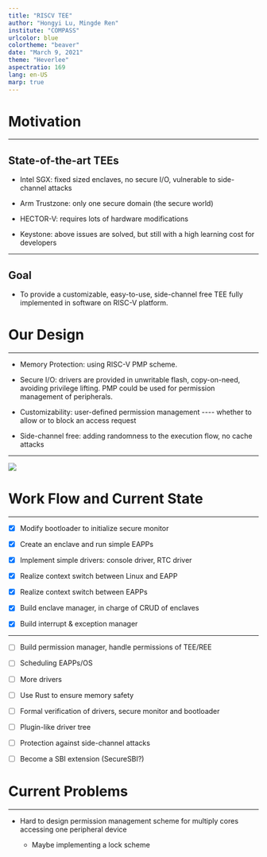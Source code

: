 ```yaml
---
title: "RISCV TEE"
author: "Hongyi Lu, Mingde Ren"
institute: "COMPASS"
urlcolor: blue
colortheme: "beaver"
date: "March 9, 2021"
theme: "Heverlee"
aspectratio: 169
lang: en-US
marp: true
---
```




# Motivation

---

## State-of-the-art TEEs

- Intel SGX: fixed sized enclaves, no secure I/O, vulnerable to side-channel attacks

- Arm Trustzone: only one secure domain (the secure world)

- HECTOR-V: requires lots of hardware modifications

- Keystone: above issues are solved, but still with a high learning cost for developers

---

## Goal

- To provide a customizable, easy-to-use, side-channel free TEE fully implemented in software on RISC-V platform.

# Our Design

---

- Memory Protection: using RISC-V PMP scheme.

- Secure I/O: drivers are provided in unwritable flash, copy-on-need, avoiding privilege lifting. PMP could be used for permission management of peripherals.

- Customizability: user-defined permission management ---- whether to allow or to block an access request

- Side-channel free: adding randomness to the execution flow, no cache attacks

---

![](/Users/renmingde/Library/Application%20Support/marktext/images/340a2e1e6f5503ca3e2ff9610e6a954a71177148.png)

# Work Flow and Current State

---

- [x] Modify bootloader to initialize secure monitor

- [x] Create an enclave and run simple EAPPs

- [x] Implement simple drivers: console driver, RTC driver

- [x] Realize context switch between Linux and EAPP

- [x] Realize context switch between EAPPs

- [x] Build enclave manager, in charge of CRUD of enclaves

- [x] Build interrupt & exception manager

---

- [ ] Build permission manager, handle permissions of TEE/REE

- [ ] Scheduling EAPPs/OS

- [ ] More drivers

- [ ] Use Rust to ensure memory safety

- [ ] Formal verification of drivers, secure monitor and bootloader

- [ ] Plugin-like driver tree

- [ ] Protection against side-channel attacks

- [ ] Become a SBI extension (SecureSBI?)

# Current Problems

---

- Hard to design permission management scheme for multiply cores accessing one peripheral device
  
  - Maybe implementing a lock scheme